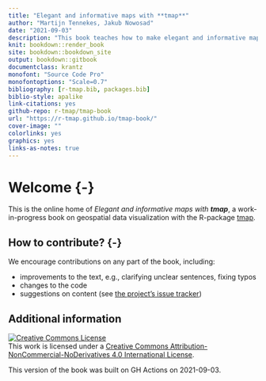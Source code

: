 ```yaml
--- 
title: "Elegant and informative maps with **tmap**"
author: "Martijn Tennekes, Jakub Nowosad"
date: "2021-09-03"
description: "This book teaches how to make elegant and informative maps with the R package tmap."
knit: bookdown::render_book
site: bookdown::bookdown_site
output: bookdown::gitbook
documentclass: krantz
monofont: "Source Code Pro"
monofontoptions: "Scale=0.7"
bibliography: [r-tmap.bib, packages.bib]
biblio-style: apalike
link-citations: yes
github-repo: r-tmap/tmap-book
url: "https://r-tmap.github.io/tmap-book/"
cover-image: ""
colorlinks: yes
graphics: yes
links-as-notes: true
---
```




# Welcome {-}
This is the online home of *Elegant and informative maps with **tmap***, a work-in-progress book on geospatial data visualization with the R-package [tmap](https://github.com/mtennekes/tmap).


## How to contribute? {-}

We encourage contributions on any part of the book, including:

- improvements to the text, e.g., clarifying unclear sentences, fixing typos
- changes to the code
- suggestions on content (see [the project’s issue tracker](https://github.com/r-tmap/tmap-book/issues))

## Additional information

<a rel="license" href="http://creativecommons.org/licenses/by-nc-nd/4.0/"><img alt="Creative Commons License" style="border-width:0" src="https://i.creativecommons.org/l/by-nc-nd/4.0/88x31.png" /></a><br />This work is licensed under a <a rel="license" href="http://creativecommons.org/licenses/by-nc-nd/4.0/">Creative Commons Attribution-NonCommercial-NoDerivatives 4.0 International License</a>.

This version of the book was built on GH Actions on 2021-09-03.


